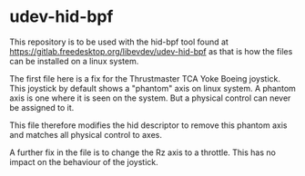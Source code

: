# udev-hid-bpf
This repository is to be used with the hid-bpf tool found at
https://gitlab.freedesktop.org/libevdev/udev-hid-bpf
as that is how the files can be installed on a linux system.

The first file here is a fix for the Thrustmaster TCA Yoke Boeing joystick.
This joystick by default shows a "phantom" axis on linux system. A phantom axis is one where it is seen on the system. 
But a physical control can never be assigned to it.

This file therefore modifies the hid descriptor to remove this phantom axis and matches all physical control to axes.

A further fix in the file is to change the Rz axis  to a throttle. This has no impact on the behaviour of the joystick.

